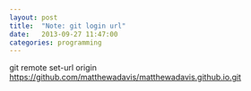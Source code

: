 ```yaml
---
layout: post
title:  "Note: git login url"
date:   2013-09-27 11:47:00
categories: programming
---
```


git remote set-url origin https://github.com/matthewadavis/matthewadavis.github.io.git

